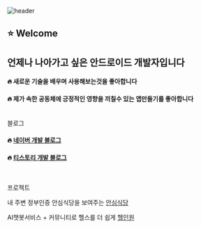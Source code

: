 ![header](https://capsule-render.vercel.app/api?type=waving&color=black)


## :star: Welcome

## 언제나 나아가고 싶은 안드로이드 개발자입니다
#### :fire: 새로운 기술을 배우며 사용해보는것을 좋아합니다
#### :fire: 제가 속한 공동체에 긍정적인 영향을 끼칠수 있는 앱만들기를 좋아합니다

<br/>
블로그
<br/>

#### :fire: [네이버 개발 블로그](https://blog.naver.com/wjdtkdgns234) 
#### :fire: [티스토리 개발 블로그](https://rogue-one.tistory.com/)
<br/>



프로젝트


내 주변 정부인증 안심식당을 보여주는 [안심식당](https://github.com/wjdtkdgns777/smartfinder)

AI챗봇서비스 + 커뮤니티로 헬스를 더 쉽게 [헬인원](https://github.com/wjdtkdgns777/HealthInOne)


<!--
**wjdtkdgns777/wjdtkdgns777** is a ✨ _special_ ✨ repository because its `README.md` (this file) appears on your GitHub profile.

Here are some ideas to get you started:

- 🔭 I’m currently working on ...
- 🌱 I’m currently learning ...
- 👯 I’m looking to collaborate on ...
- 🤔 I’m looking for help with ...
- 💬 Ask me about ...
- 📫 How to reach me: ...
- 😄 Pronouns: ...
- ⚡ Fun fact: ...
-->
